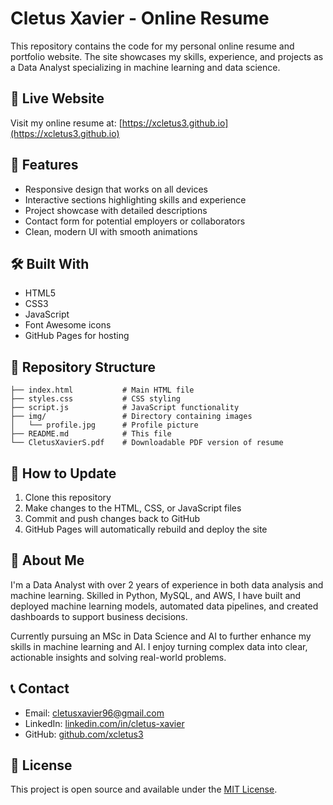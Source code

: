 # Cletus Xavier - Online Resume

This repository contains the code for my personal online resume and portfolio website. The site showcases my skills, experience, and projects as a Data Analyst specializing in machine learning and data science.

## 🔗 Live Website

Visit my online resume at: [https://xcletus3.github.io](https://xcletus3.github.io)

## 🚀 Features

- Responsive design that works on all devices
- Interactive sections highlighting skills and experience
- Project showcase with detailed descriptions
- Contact form for potential employers or collaborators
- Clean, modern UI with smooth animations

## 🛠️ Built With

- HTML5
- CSS3
- JavaScript
- Font Awesome icons
- GitHub Pages for hosting

## 📂 Repository Structure

```
├── index.html           # Main HTML file
├── styles.css           # CSS styling
├── script.js            # JavaScript functionality
├── img/                 # Directory containing images
│   └── profile.jpg      # Profile picture
├── README.md            # This file
└── CletusXavierS.pdf    # Downloadable PDF version of resume
```

## 🔄 How to Update

1. Clone this repository
2. Make changes to the HTML, CSS, or JavaScript files
3. Commit and push changes back to GitHub
4. GitHub Pages will automatically rebuild and deploy the site

## 📝 About Me

I'm a Data Analyst with over 2 years of experience in both data analysis and machine learning. Skilled in Python, MySQL, and AWS, I have built and deployed machine learning models, automated data pipelines, and created dashboards to support business decisions.

Currently pursuing an MSc in Data Science and AI to further enhance my skills in machine learning and AI. I enjoy turning complex data into clear, actionable insights and solving real-world problems.

## 📞 Contact

- Email: cletusxavier96@gmail.com
- LinkedIn: [linkedin.com/in/cletus-xavier](https://linkedin.com/in/cletus-xavier)
- GitHub: [github.com/xcletus3](https://github.com/xcletus3)

## 📄 License

This project is open source and available under the [MIT License](LICENSE).
